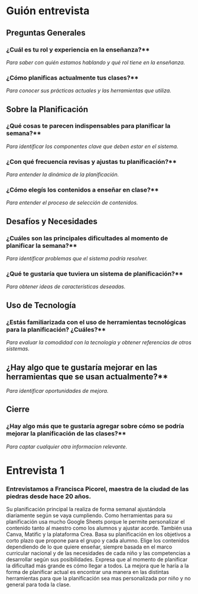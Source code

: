 # Guión entrevista

## Preguntas Generales

### ¿Cuál es tu rol y experiencia en la enseñanza?**
*Para saber con quién estamos hablando y qué rol tiene en la enseñanza.*

### ¿Cómo planificas actualmente tus clases?**
*Para conocer sus prácticas actuales y las herramientas que utiliza.*

## Sobre la Planificación

### ¿Qué cosas te parecen indispensables para planificar la semana?**
*Para identificar los componentes clave que deben estar en el sistema.*

### ¿Con qué frecuencia revisas y ajustas tu planificación?**
*Para entender la dinámica de la planificación.*

### ¿Cómo elegís los contenidos a enseñar en clase?**
*Para entender el proceso de selección de contenidos.*

## Desafíos y Necesidades

### ¿Cuáles son las principales dificultades al momento de planificar la semana?**
*Para identificar problemas que el sistema podría resolver.*

### ¿Qué te gustaría que tuviera un sistema de planificación?**
*Para obtener ideas de características deseadas.*

## Uso de Tecnología

### ¿Estás familiarizada con el uso de herramientas tecnológicas para la planificación? ¿Cuáles?**
*Para evaluar la comodidad con la tecnología y obtener referencias de otros sistemas.*

## ¿Hay algo que te gustaría mejorar en las herramientas que se usan actualmente?**
*Para identificar oportunidades de mejora.*

## Cierre

### ¿Hay algo más que te gustaría agregar sobre cómo se podría mejorar la planificación de las clases?**
*Para captar cualquier otra informacion relevante.*


# Entrevista 1

### Entrevistamos a Francisca Picorel, maestra de la ciudad de las piedras desde hace 20 años.

Su planificación principal la realiza de forma semanal ajustándola diariamente según se vaya cumpliendo.
Como herramientas para su planificación usa mucho Google Sheets porque le permite personalizar el contenido tanto al maestro como los alumnos y ajustar acorde. También usa Canva, Matific y la plataforma Crea.
Basa su planificación en los objetivos a corto plazo que propone para el grupo y cada alumno.
Elige los contenidos dependiendo de lo que quiere enseñar, siempre basada en el marco curricular nacional y de las necesidades de cada niño y las competencias a desarrollar según sus posibilidades.
Expresa que al momento de planificar la dificultad más grande es cómo llegar a todos.
La mejora que le haría a la forma de planificar actual es encontrar una manera en las distintas herramientas para que la planificación sea mas personalizada por niño y no general para toda la clase.